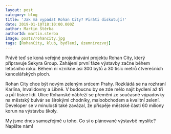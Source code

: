 ```yaml
---
layout: post
category: blog
title: 'Jak má vypadat Rohan City? Piráti diskutují!'
date: 2019-01-10T18:10:00.000Z
author: Martin Štěrba
authorId: martin.sterba
image: posts/rohancity.jpg
tags: [RohanCity, klub, bydlení, územnírozvoj]
---
```


Právě teď se koná veřejné projednávání projektu Rohan City, který připravuje Sekyra Group. Zahájení první fáze výstavby začne během letošního roku. Během ní vznikne asi 300 bytů a 30 tisíc metrů čtverečních kancelářských ploch.

Rohan City chce být novým zeleným srdcem Prahy. Rozkládá se na rozhraní Karlína, Invalidovny a Libně. V budoucnu by se zde mělo najít bydlení až tři a půl tisíce lidí. Ulice Rohanské nábřeží se přemění ze současné výpadovky na městský bulvár se širokými chodníky, maloobchodem a kvalitní zelení. Developer se v minulosti také zavázal, že přispěje městské části 60 miliony korun na výstavbu školy.

My jsme dnes samozřejmě u toho. Co si o plánované výstavbě myslíte? Napište nám!

<!-- vim:set spell spelllang=cs,en: -->
